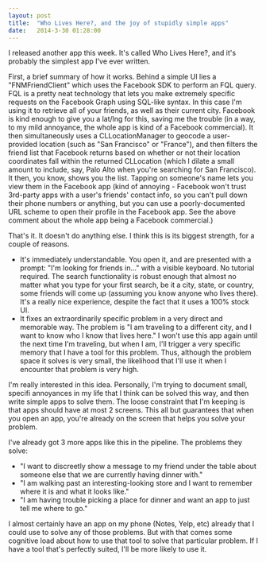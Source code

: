 ```yaml
---
layout: post
title:  "Who Lives Here?, and the joy of stupidly simple apps"
date:   2014-3-30 01:28:00
---
```


I released another app this week. It's called Who Lives Here?, and it's probably the simplest app I've ever written.

First, a brief summary of how it works. Behind a simple UI lies a "FNMFriendClient" which uses the Facebook SDK to perform an FQL query. FQL is a pretty neat technology that lets you make extremely specific requests on the Facebook Graph using SQL-like syntax. In this case I'm using it to retrieve all of your friends, as well as their current city. Facebook is kind enough to give you a lat/lng for this, saving me the trouble (in a way, to my mild annoyance, the whole app is kind of a Facebook commercial). It then simultaneously uses a CLLocationManager to geocode a user-provided location (such as "San Francisco" or "France"), and then filters the friend list that Facebook returns based on whether or not their location coordinates fall within the returned CLLocation (which I dilate a small amount to include, say, Palo Alto when you're searching for San Francisco). It then, you know, shows you the list. Tapping on someone's name lets you view them in the Facebook app (kind of annoying - Facebook won't trust 3rd-party apps with a user's friends' contact info, so you can't pull down their phone numbers or anything, but you can use a poorly-documented URL scheme to open their profile in the Facebook app. See the above comment about the whole app being a Facebook commercial.)

That's it. It doesn't do anything else. I think this is its biggest strength, for a couple of reasons.
- It's immediately understandable. You open it, and are presented with a prompt: "I'm looking for friends in..." with a visible keyboard. No tutorial required. The search functionality is robust enough that almost no matter what you type for your first search, be it a city, state, or country, some friends will come up (assuming you know anyone who lives there). It's a really nice experience, despite the fact that it uses a 100% stock UI.
- It fixes an extraordinarily specific problem in a very direct and memorable way. The problem is "I am traveling to a different city, and I want to know who I know that lives here." I won't use this app again until the next time I'm traveling, but when I am, I'll trigger a very specific memory that I have a tool for this problem. Thus, although the problem space it solves is very small, the likelihood that I'll use it when I encounter that problem is very high.

I'm really interested in this idea. Personally, I'm trying to document small, specifi annoyances in my life that I think can be solved this way, and then write simple apps to solve them. The loose constraint that I'm keeping is that apps should have at most 2 screens. This all but guarantees that when you open an app, you're already on the screen that helps you solve your problem.

I've already got 3 more apps like this in the pipeline. The problems they solve:
- "I want to discreetly show a message to my friend under the table about someone else that we are currently having dinner with."
- "I am walking past an interesting-looking store and I want to remember where it is and what it looks like."
- "I am having trouble picking a place for dinner and want an app to just tell me where to go."

I almost certainly have an app on my phone (Notes, Yelp, etc) already that I could use to solve any of those problems. But with that comes some cognitive load about how to use that tool to solve that particular problem. If I have a tool that's perfectly suited, I'll be more likely to use it.
